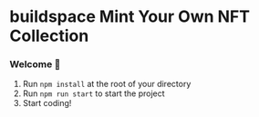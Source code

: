 # buildspace Mint Your Own NFT Collection

### **Welcome 👋**
1. Run `npm install` at the root of your directory
2. Run `npm run start` to start the project
3. Start coding!
